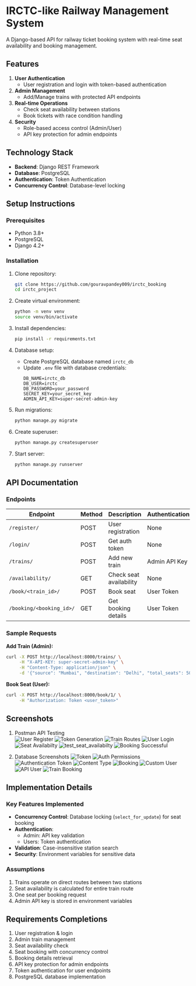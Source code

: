 # IRCTC-like Railway Management System

A Django-based API for railway ticket booking system with real-time seat availability and booking management.

## Features
1. **User Authentication**
   - User registration and login with token-based authentication
2. **Admin Management**
   - Add/Manage trains with protected API endpoints
3. **Real-time Operations**
   - Check seat availability between stations
   - Book tickets with race condition handling
4. **Security**
   - Role-based access control (Admin/User)
   - API key protection for admin endpoints

## Technology Stack
- **Backend**: Django REST Framework
- **Database**: PostgreSQL
- **Authentication**: Token Authentication
- **Concurrency Control**: Database-level locking

## Setup Instructions

### Prerequisites
- Python 3.8+
- PostgreSQL
- Django 4.2+

### Installation
1. Clone repository:
   ```bash
   git clone https://github.com/gouravpandey009/irctc_booking
   cd irctc_project
   ```

2. Create virtual environment:
   ```bash
   python -m venv venv
   source venv/bin/activate
   ```

3. Install dependencies:
   ```bash
   pip install -r requirements.txt
   ```

4. Database setup:
   - Create PostgreSQL database named `irctc_db`
   - Update `.env` file with database credentials:
     ```env
     DB_NAME=irctc_db
     DB_USER=irctc
     DB_PASSWORD=your_password
     SECRET_KEY=your_secret_key
     ADMIN_API_KEY=super-secret-admin-key
     ```

5. Run migrations:
   ```bash
   python manage.py migrate
   ```

6. Create superuser:
   ```bash
   python manage.py createsuperuser
   ```

7. Start server:
   ```bash
   python manage.py runserver
   ```

## API Documentation

### Endpoints
| Endpoint | Method | Description | Authentication |
|----------|--------|-------------|----------------|
| `/register/` | POST | User registration | None |
| `/login/` | POST | Get auth token | None |
| `/trains/` | POST | Add new train | Admin API Key |
| `/availability/` | GET | Check seat availability | None |
| `/book/<train_id>/` | POST | Book seat | User Token |
| `/booking/<booking_id>/` | GET | Get booking details | User Token |

### Sample Requests
**Add Train (Admin):**
```bash
curl -X POST http://localhost:8000/trains/ \
     -H "X-API-KEY: super-secret-admin-key" \
     -H "Content-Type: application/json" \
     -d '{"source": "Mumbai", "destination": "Delhi", "total_seats": 50}'
```

**Book Seat (User):**
```bash
curl -X POST http://localhost:8000/book/1/ \
     -H "Authorization: Token <user_token>"
```

## Screenshots
1. Postman API Testing  
   ![User Register](screenshots/register_user.png)
   ![Token Generation](screenshots/admin_step_1.png)
   ![Train Routes](screenshots/admin_step_2.png)
   ![User Login](screenshots/user_login.png)
   ![Seat Availabilty](screenshots/seat_availabilty.png)
   ![test_seat_availabilty](screenshots/test_seat_availabilty.png)
   ![Booking Successful](screenshots/booking_successful.png)

2. Database Screenshots
   ![Token](screenshots/database/1.png)
   ![Auth Permissions](screenshots/database/2.png)
   ![Authentication Token](screenshots/database/3.png)
   ![Content Type](screenshots/database/4.png)
   ![Booking](screenshots/database/5.png)
   ![Custom User](screenshots/database/6.png)
   ![API User](screenshots/database/7.png)
   ![Train Booking](screenshots/database/8.png)


## Implementation Details

### Key Features Implemented
- **Concurrency Control**: Database locking (`select_for_update`) for seat booking
- **Authentication**: 
  - Admin: API key validation
  - Users: Token authentication
- **Validation**: Case-insensitive station search
- **Security**: Environment variables for sensitive data

### Assumptions
1. Trains operate on direct routes between two stations
2. Seat availability is calculated for entire train route
3. One seat per booking request
4. Admin API key is stored in environment variables

## Requirements Completions
1. User registration & login  
2. Admin train management  
3. Seat availability check  
4. Seat booking with concurrency control  
5. Booking details retrieval  
6. API key protection for admin endpoints  
7. Token authentication for user endpoints  
8. PostgreSQL database implementation  




